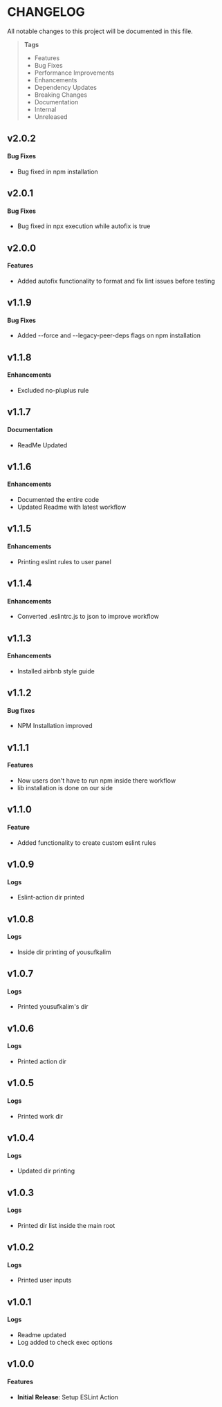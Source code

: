 # CHANGELOG

All notable changes to this project will be documented in this file.

> **Tags**
>
> - Features
> - Bug Fixes
> - Performance Improvements
> - Enhancements
> - Dependency Updates
> - Breaking Changes
> - Documentation
> - Internal
> - Unreleased

## v2.0.2

#### Bug Fixes

- Bug fixed in npm installation

## v2.0.1

#### Bug Fixes

- Bug fixed in npx execution while autofix is true

## v2.0.0

#### Features

- Added autofix functionality to format and fix lint issues before testing

## v1.1.9

#### Bug Fixes

- Added --force and --legacy-peer-deps flags on npm installation

## v1.1.8

#### Enhancements

- Excluded no-pluplus rule

## v1.1.7

#### Documentation

- ReadMe Updated

## v1.1.6

#### Enhancements

- Documented the entire code
- Updated Readme with latest workflow

## v1.1.5

#### Enhancements

- Printing eslint rules to user panel

## v1.1.4

#### Enhancements

- Converted .eslintrc.js to json to improve workflow

## v1.1.3

#### Enhancements

- Installed airbnb style guide

## v1.1.2

#### Bug fixes

- NPM Installation improved

## v1.1.1

#### Features

- Now users don't have to run npm inside there workflow
- lib installation is done on our side

## v1.1.0

#### Feature

- Added functionality to create custom eslint rules

## v1.0.9

#### Logs

- Eslint-action dir printed

## v1.0.8

#### Logs

- Inside dir printing of yousufkalim

## v1.0.7

#### Logs

- Printed yousufkalim's dir

## v1.0.6

#### Logs

- Printed action dir

## v1.0.5

#### Logs

- Printed work dir

## v1.0.4

#### Logs

- Updated dir printing

## v1.0.3

#### Logs

- Printed dir list inside the main root

## v1.0.2

#### Logs

- Printed user inputs

## v1.0.1

#### Logs

- Readme updated
- Log added to check exec options

## v1.0.0

#### Features

- **Initial Release**: Setup ESLint Action
